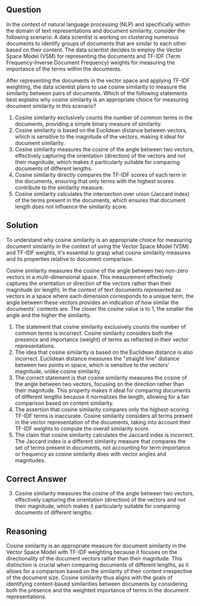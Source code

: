 ## Question

In the context of natural language processing (NLP) and specifically within the domain of text representations and document similarity, consider the following scenario: A data scientist is working on clustering numerous documents to identify groups of documents that are similar to each other based on their content. The data scientist decides to employ the Vector Space Model (VSM) for representing the documents and TF-IDF (Term Frequency-Inverse Document Frequency) weights for measuring the importance of the terms within the documents. 

After representing the documents in the vector space and applying TF-IDF weighting, the data scientist plans to use cosine similarity to measure the similarity between pairs of documents. Which of the following statements best explains why cosine similarity is an appropriate choice for measuring document similarity in this scenario?

1. Cosine similarity exclusively counts the number of common terms in the documents, providing a simple binary measure of similarity.
2. Cosine similarity is based on the Euclidean distance between vectors, which is sensitive to the magnitude of the vectors, making it ideal for document similarity.
3. Cosine similarity measures the cosine of the angle between two vectors, effectively capturing the orientation (direction) of the vectors and not their magnitude, which makes it particularly suitable for comparing documents of different lengths.
4. Cosine similarity directly compares the TF-IDF scores of each term in the documents, ensuring that only terms with the highest scores contribute to the similarity measure.
5. Cosine similarity calculates the intersection over union (Jaccard index) of the terms present in the documents, which ensures that document length does not influence the similarity score.

## Solution

To understand why cosine similarity is an appropriate choice for measuring document similarity in the context of using the Vector Space Model (VSM) and TF-IDF weights, it's essential to grasp what cosine similarity measures and its properties relative to document comparison.

Cosine similarity measures the cosine of the angle between two non-zero vectors in a multi-dimensional space. This measurement effectively captures the orientation or direction of the vectors rather than their magnitude (or length). In the context of text documents represented as vectors in a space where each dimension corresponds to a unique term, the angle between these vectors provides an indication of how similar the documents' contents are. The closer the cosine value is to 1, the smaller the angle and the higher the similarity.

1. The statement that cosine similarity exclusively counts the number of common terms is incorrect. Cosine similarity considers both the presence and importance (weight) of terms as reflected in their vector representations.
2. The idea that cosine similarity is based on the Euclidean distance is also incorrect. Euclidean distance measures the "straight line" distance between two points in space, which is sensitive to the vectors' magnitude, unlike cosine similarity.
3. The correct statement is that cosine similarity measures the cosine of the angle between two vectors, focusing on the direction rather than their magnitude. This property makes it ideal for comparing documents of different lengths because it normalizes the length, allowing for a fair comparison based on content similarity.
4. The assertion that cosine similarity compares only the highest-scoring TF-IDF terms is inaccurate. Cosine similarity considers all terms present in the vector representation of the documents, taking into account their TF-IDF weights to compute the overall similarity score.
5. The claim that cosine similarity calculates the Jaccard index is incorrect. The Jaccard index is a different similarity measure that compares the set of terms present in documents, not accounting for term importance or frequency as cosine similarity does with vector angles and magnitudes.

## Correct Answer

3. Cosine similarity measures the cosine of the angle between two vectors, effectively capturing the orientation (direction) of the vectors and not their magnitude, which makes it particularly suitable for comparing documents of different lengths.

## Reasoning

Cosine similarity is an appropriate measure for document similarity in the Vector Space Model with TF-IDF weighting because it focuses on the directionality of the document vectors rather than their magnitude. This distinction is crucial when comparing documents of different lengths, as it allows for a comparison based on the similarity of their content irrespective of the document size. Cosine similarity thus aligns with the goals of identifying content-based similarities between documents by considering both the presence and the weighted importance of terms in the document representations.